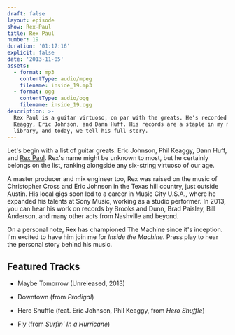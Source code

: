 ```yaml
---
draft: false
layout: episode
show: Rex-Paul
title: Rex Paul
number: 19
duration: '01:17:16'
explicit: false
date: '2013-11-05'
assets:
  - format: mp3
    contentType: audio/mpeg
    filename: inside_19.mp3
  - format: ogg
    contentType: audio/ogg
    filename: inside_19.ogg
description: >-
  Rex Paul is a guitar virtuoso, on par with the greats. He's recorded with Phil
  Keaggy, Eric Johnson, and Dann Huff. His records are a staple in my music
  library, and today, we tell his full story.
---
```

Let's begin with a list of guitar greats: Eric Johnson, Phil Keaggy, Dann Huff, and [Rex Paul](http://rexpaulmusic.com). Rex's name might be unknown to most, but he certainly belongs on the list, ranking alongside any six-string virtuoso of our age.

A master producer and mix engineer too, Rex was raised on the music of Christopher Cross and Eric Johnson in the Texas hill country, just outside Austin. His local gigs soon led to a career in Music City U.S.A., where he expanded his talents at Sony Music, working as a studio performer. In 2013, you can hear his work on records by Brooks and Dunn, Brad Paisley, Bill Anderson, and many other acts from Nashville and beyond.

On a personal note, Rex has championed The Machine since it's inception. I'm excited to have him join me for _Inside the Machine_. Press play to hear the personal story behind his music.

## Featured Tracks

* Maybe Tomorrow (Unreleased, 2013)

* Downtown (from _Prodigal_)

* Hero Shuffle (feat. Eric Johnson, Phil Keaggy, from _Hero Shuffle_)

* Fly (from _Surfin' In a Hurricane_)